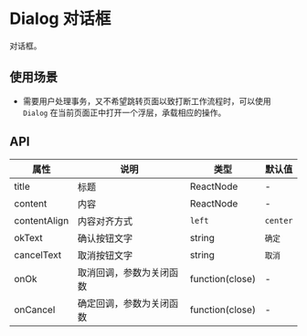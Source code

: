 # Dialog 对话框
对话框。

## 使用场景
- 需要用户处理事务，又不希望跳转页面以致打断工作流程时，可以使用 `Dialog` 在当前页面正中打开一个浮层，承载相应的操作。

## API
属性 | 说明 | 类型 | 默认值
---|---|---|---
title | 标题 | ReactNode | -
content | 内容 | ReactNode | -
contentAlign | 内容对齐方式 | `left` | `center` | `right` | `center`
okText | 确认按钮文字 | string | `确定`
cancelText | 取消按钮文字 | string | `取消`
onOk | 取消回调，参数为关闭函数 | function(close) | -
onCancel | 确定回调，参数为关闭函数 | function(close) | -
